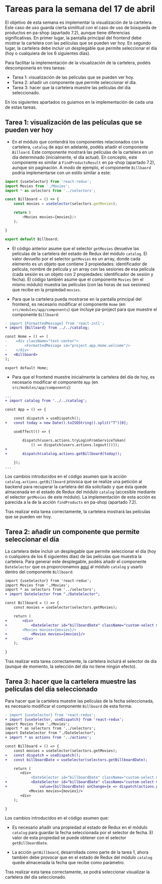 # Tareas para la semana del 17 de abril

El objetivo de esta semana es implementar la visualización de la cartelera. Este caso de uso guarda cierta similitud con el caso de uso de búsqueda de productos en pa-shop (apartado 7.2), aunque tiene diferencias significativas. En primer lugar, la pantalla principal del frontend debe mostrar la cartelera con las películas que se pueden ver hoy. En segundo lugar, la cartelera debe incluir un desplegable que permite seleccionar el día (hoy o cualquiera de los 6 siguientes días).

Para facilitar la implementación de la visualización de la cartelera, podéis descomponerla en tres tareas:

- Tarea 1: visualización de las películas que se pueden ver hoy.
- Tarea 2: añadir un componente que permite seleccionar el día.
- Tarea 3: hacer que la cartelera muestre las películas del día seleccionado.

En los siguientes apartados os guiamos en la implementación de cada una de estas tareas.

## Tarea 1: visualización de las películas que se pueden ver hoy

- En el módulo que contendrá los componentes relacionados con la cartelera, `catalog` de aquí en adelante, podéis añadir el componente `Billoard`. Este componente mostrará las películas de la cartelera en un día determinado (inicialmente, el día actual). En concepto, este componente es similar a `FindProductsResult` en pa-shop (apartado 7.2), aunque sin paginación. A modo de ejemplo, el componente `Billbaord` podría implementarse con un estilo similar a este:

```js
import {useSelector} from 'react-redux';
import Movies from './Movies';
import * as selectors from '../selectors';

const Billboard = () => {
    const movies = useSelector(selectors.getMovies);

    return (
        <Movies movies={movies}/>
    );

}

export default Billboard;                         
```

- El código anterior asume que el selector `getMovies` devuelve las películas de la cartelera del estado de Redux del módulo `catalog`. El valor devuelto por el selector `getMovies` es un array, donde cada elemento es un objeto que contiene 3 propiedades: identificador de película, nombre de película y un array con las sesiones de esa película (cada sesión es un objeto con 2 propiedades: identificador de sesión y fecha). El código también asume que el componente `Movies` (en el mismo módulo) muestra las películas (con las horas de sus sesiones) que recibe en la propiedad `movies`.

- Para que la cartelera pueda mostrarse en la pantalla principal del frontend, es necesario modificar el componente `Home` (en `src/modules/app/components`) que incluye pa-project para que muestre el componente `Billboard`:

```diff
- import {FormattedMessage} from 'react-intl';
+ import {Billoard} from ../../catalog;

const Home = () => (
-    <div className="text-center">
-        <FormattedMessage id="project.app.Home.welcome"/>
-    </div>
+   <Billboard>
);

export default Home;
```

- Para que el frontend  muestre inicialmente la cartelera del día de hoy, es necesario modificar el componente `App` (en `src/modules/app/components`):

```diff
...
+ import catalog from '../../catalog';

const App = () => {

    const dispatch = useDispatch();
+   const today = new Date().toISOString().split("T")[0];

    useEffect(() => {

        dispatch(users.actions.tryLoginFromServiceToken(
            () => dispatch(users.actions.logout())));
+
+       dispatch(catalog.actions.getBillboard(today));

    });
...
```

Los cambios introducidos en el código asumen que la acción `catalog.actions.getBillboard` provoca que se realize una petición al backend para recuperar la cartelera del día solicitado y que ésta quede almacenada en el estado de Redux del módulo `catalog` (accesible mediante el selector `getMovies` de este módulo). La implementación de esta acción es parecida a la de la acción `findProducts` en pa-shop (apartado 7.2).

Tras realizar esta tarea correctamente, la cartelera mostrará las películas que se pueden ver hoy.

## Tarea 2: añadir un componente que permite seleccionar el día

La cartelera debe incluir un desplegable que permite seleccionar el día (hoy o cualquiera de los 6 siguientes días) de las películas que muestra la cartelera. Para generar este desplegable, podéis añadir el componente `DateSelector` que os proporcionamos [aquí](DateSelector.js) al módulo `catalog` y usarlo dentro del componente `Billboard`:

```diff
import {useSelector} from 'react-redux';
import Movies from './Movies';
import * as selectors from '../selectors';
+ import DateSelector from "./DateSelector";

const Billboard = () => {
    const movies = useSelector(selectors.getMovies);

    return (
+       <div>
+           <DateSelector id="billboardDate" className="custom-select my-1 mr-sm-2">        
-       <Movies movies={movies}/>
+           <Movies movies={movies}/>
+       <div>
    );

}
```

Tras realizar esta tarea correctamente, la cartelera incluirá el selector de día (aunque de momento, la selección del día no tiene ningún efecto).

## Tarea 3: hacer que la cartelera muestre las películas del día seleccionado

Para hacer que la cartelera muestre las películas de la fecha seleccionada, es necesario modificar el componente `Billboard` de esta forma:

```diff
- import {useSelector} from 'react-redux';
+ import {useSelector, useDispatch} from 'react-redux';
import Movies from './Movies';
import * as selectors from '../selectors';
import DateSelector from "./DateSelector";
+ import * as actions from '../actions';

const Billboard = () => {
    const movies = useSelector(selectors.getMovies);
+   const dispatch = useDispatch();
+   const billboardDate = useSelector(selectors.getBillboardDate);

    return (
       <div>
-           <DateSelector id="billboardDate" className="custom-select my-1 mr-sm-2">
+           <DateSelector id="billboardDate" className="custom-select my-1 mr-sm-2">
+               value={billboardDate} onChange={e => dispatch(actions.getBillboard(e.target.value))}
           <Movies movies={movies}/>
       <div>
    );

}
```

Los cambios introducidos en el código asumen que:

- Es necesario añadir una propiedad al estado de Redux en el módulo `catalog` para guardar la fecha seleccionada por el selector de fecha. El valor de esta propiedad se puede obtener con el selector `getBillboardDate`.

- La acción `getBillboard`, desarrollada como parte de la tarea 1, ahora también debe provocar que en el estado de Redux del módulo `catalog` quede almacenada la fecha que recibe como parámetro.

Tras realizar esta tarea correctamente, se podrá seleccionar visualizar la cartelera del día seleccionado.